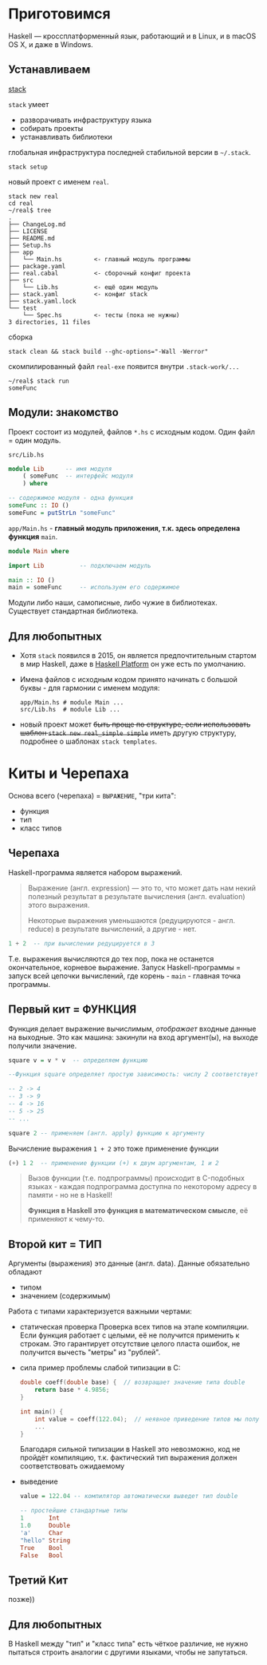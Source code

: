 # Приготовимся

Haskell — кроссплатформенный язык, работающий и в Linux, и в macOS OS X, и даже в Windows.


## Устанавливаем

[stack](https://docs.haskellstack.org/en/stable/install_and_upgrade/)

`stack` умеет
+ разворачивать инфраструктуру языка
+ собирать проекты
+ устанавливать библиотеки

глобальная инфраструктура последней стабильной версии в `~/.stack`.
    
    stack setup

новый проект с именем `real`.
    
    stack new real
    cd real
    ~/real$ tree
    .
    ├── ChangeLog.md
    ├── LICENSE
    ├── README.md
    ├── Setup.hs
    ├── app
    │   └── Main.hs         <- главный модуль программы
    ├── package.yaml
    ├── real.cabal          <- сборочный конфиг проекта
    ├── src
    │   └── Lib.hs          <- ещё один модуль
    ├── stack.yaml          <- конфиг stack
    ├── stack.yaml.lock
    └── test
        └── Spec.hs         <- тесты (пока не нужны)
    3 directories, 11 files

сборка

    stack clean && stack build --ghc-options="-Wall -Werror"

скомпилированный файл `real-exe` появится внутри `.stack-work/...`

    ~/real$ stack run
    someFunc


## Модули: знакомство

Проект состоит из модулей, файлов `*.hs` с исходным кодом. Один файл = один модуль. 

`src/Lib.hs`
```Haskell
module Lib      -- имя модуля
    ( someFunc  -- интерфейс модуля
    ) where

-- содержимое модуля - одна функция
someFunc :: IO ()
someFunc = putStrLn "someFunc"
```

`app/Main.hs` - **главный модуль приложения, т.к. здесь определена функция** `main`.
```Haskell
module Main where

import Lib          -- подключаем модуль

main :: IO ()
main = someFunc     -- используем его содержимое
```

Модули либо наши, самописные, либо чужие в библиотеках. Существует стандартная библиотека.


## Для любопытных

+ Хотя `stack` появился в 2015, он является предпочтительным стартом в мир Haskell, даже в [Haskell Platform](https://www.haskell.org/platform/) он уже есть по умолчанию.

+ Имена файлов с исходным кодом принято начинать с большой буквы - для гармонии с именем модуля:
    ```shell
    app/Main.hs # module Main ...
    src/Lib.hs  # module Lib ...
    ```

+ новый проект может ~~быть проще по структуре, если использовать шаблон `stack new real_simple simple`~~ иметь другую структуру, подробнее о шаблонах `stack templates`.


# Киты и Черепаха

Основа всего (черепаха) = `ВЫРАЖЕНИЕ`, "три кита":
+ функция
+ тип
+ класс типов


## Черепаха

Haskell-программа является набором выражений.

> Выражение (англ. expression) — это то, что может дать нам некий полезный результат в результате вычисления (англ. evaluation) этого выражения.
> 
> Некоторые выражения уменьшаются (редуцируются - англ. reduce) в результате вычислений, а другие - нет.

```Haskell
1 + 2  -- при вычислении редуцируется в 3
```

Т.е. выражения вычисляются до тех пор, пока не останется окончательное, корневое выражение. Запуск Haskell-программы = запуск всей цепочки вычислений, где корень - `main` - главная точка программы.


## Первый кит = ФУНКЦИЯ

Функция делает выражение вычислимым, *отображает* входные данные на выходные. Это как машина: закинули на вход аргумент(ы), на выходе получили значение.

```Haskell
square v = v * v  -- определяем функцию

--Функция square определяет простую зависимость: числу 2 соответствует число 4, числу 3 — 9, и так далее. Схематично это можно записать так:

-- 2 -> 4
-- 3 -> 9
-- 4 -> 16
-- 5 -> 25
-- ...

square 2 -- применяем (англ. apply) функцию к аргументу
```

Вычисление выражения `1 + 2` это тоже применение функции
```Haskell
(+) 1 2  -- применение функции (+) к двум аргументам, 1 и 2
```

> Вызов функции (т.е. подпрограммы) происходит в C-подобных языках - каждая подпрограмма доступна по некоторому адресу в памяти - но не в Haskell!
>
> **Функция в Haskell это функция в математическом смысле**, её применяют к чему-то.


## Второй кит = ТИП

Аргументы (выражения) это данные (англ. data). Данные обязательно обладают
+ типом
+ значением (содержимым)

Работа с типами характеризуется важными чертами:

+ статическая проверка
    Проверка всех типов на этапе компиляции. Если функция работает с целыми, её не получится применить к строкам. Это гарантирует отсутствие целого пласта ошибок, не получится вычесть "метры" из "рублей".

+ сила
    пример проблемы слабой типизации в C:
    ```C
    double coeff(double base) {  // возвращает значение типа double
        return base * 4.9856;
    }

    int main() {
        int value = coeff(122.04);  // неявное приведение типов мы получим не 608.4426, а 608
        ...
    }
    ```
    Благодаря сильной типизации в Haskell это невозможно, код не пройдёт компиляцию, т.к. фактический тип выражения должен соответствовать ожидаемому

+ выведение
    ```Haskell
    value = 122.04 -- компилятор автоматически выведет тип double
    
    -- простейшие cтандартные типы
    1       Int
    1.0     Double
    'a'     Char
    "hello" String
    True    Bool
    False   Bool
    ```

## Третий Кит

позже))


## Для любопытных

В Haskell между "тип" и "класс типа" есть чёткое различие, не нужно пытаться строить аналогии с другими языками, чтобы не запутаться.